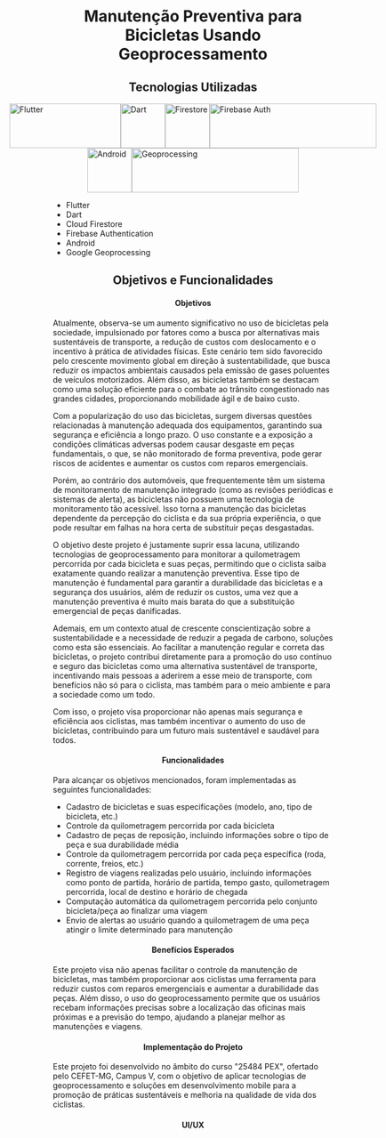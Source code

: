 <h1 align="center">Manutenção Preventiva para Bicicletas Usando Geoprocessamento</h1>

<h2 align="center">Tecnologias Utilizadas</h2>
<div style="display: flex; justify-content: center;">
    <img src="https://github.com/user-attachments/assets/6ebbc77c-9fed-4223-895a-b6bd19c88968" height="80px" width="200px" alt="Flutter">
    <img src="https://github.com/user-attachments/assets/f7be879f-21d0-48e1-9844-3346f580b139" height="80px" alt="Dart">
    <img src="https://github.com/user-attachments/assets/86f66a8a-f0b6-41cc-964e-ee18605183b7" height="80px" alt="Firestore">
    <img src="https://github.com/user-attachments/assets/94ceb079-4840-4f52-a40e-f35c7a7a688b" height="80px" width="300px" alt="Firebase Auth">
</div>
<div style="display: flex; justify-content: center;">
    <img src="https://github.com/user-attachments/assets/fef032af-186c-4276-acf5-26e9a9dc6906" height="80px" alt="Android">
    <img src="https://github.com/user-attachments/assets/836771c8-6671-4c03-bfaa-786b8f9bebb6" height="80px"    width="300px" alt="Geoprocessing">

</div>

<ul>
    <li>Flutter</li>
    <li>Dart</li>
    <li>Cloud Firestore</li>
    <li>Firebase Authentication</li>
    <li>Android</li>
    <li>Google Geoprocessing</li> 
</ul>

<h2 align="center">Objetivos e Funcionalidades</h2>

<h4 align="center">Objetivos</h4>

Atualmente, observa-se um aumento significativo no uso de bicicletas pela sociedade, impulsionado por fatores como a busca por alternativas mais sustentáveis de transporte, a redução de custos com deslocamento e o incentivo à prática de atividades físicas. Este cenário tem sido favorecido pelo crescente movimento global em direção à sustentabilidade, que busca reduzir os impactos ambientais causados pela emissão de gases poluentes de veículos motorizados. Além disso, as bicicletas também se destacam como uma solução eficiente para o combate ao trânsito congestionado nas grandes cidades, proporcionando mobilidade ágil e de baixo custo.

Com a popularização do uso das bicicletas, surgem diversas questões relacionadas à manutenção adequada dos equipamentos, garantindo sua segurança e eficiência a longo prazo. O uso constante e a exposição a condições climáticas adversas podem causar desgaste em peças fundamentais, o que, se não monitorado de forma preventiva, pode gerar riscos de acidentes e aumentar os custos com reparos emergenciais. 

Porém, ao contrário dos automóveis, que frequentemente têm um sistema de monitoramento de manutenção integrado (como as revisões periódicas e sistemas de alerta), as bicicletas não possuem uma tecnologia de monitoramento tão acessível. Isso torna a manutenção das bicicletas dependente da percepção do ciclista e da sua própria experiência, o que pode resultar em falhas na hora certa de substituir peças desgastadas.

O objetivo deste projeto é justamente suprir essa lacuna, utilizando tecnologias de geoprocessamento para monitorar a quilometragem percorrida por cada bicicleta e suas peças, permitindo que o ciclista saiba exatamente quando realizar a manutenção preventiva. Esse tipo de manutenção é fundamental para garantir a durabilidade das bicicletas e a segurança dos usuários, além de reduzir os custos, uma vez que a manutenção preventiva é muito mais barata do que a substituição emergencial de peças danificadas.

Ademais, em um contexto atual de crescente conscientização sobre a sustentabilidade e a necessidade de reduzir a pegada de carbono, soluções como esta são essenciais. Ao facilitar a manutenção regular e correta das bicicletas, o projeto contribui diretamente para a promoção do uso contínuo e seguro das bicicletas como uma alternativa sustentável de transporte, incentivando mais pessoas a aderirem a esse meio de transporte, com benefícios não só para o ciclista, mas também para o meio ambiente e para a sociedade como um todo.

Com isso, o projeto visa proporcionar não apenas mais segurança e eficiência aos ciclistas, mas também incentivar o aumento do uso de bicicletas, contribuindo para um futuro mais sustentável e saudável para todos.


<h4 align="center">Funcionalidades</h4>

Para alcançar os objetivos mencionados, foram implementadas as seguintes funcionalidades:

<ul>
    <li>Cadastro de bicicletas e suas especificações (modelo, ano, tipo de bicicleta, etc.)</li>
    <li>Controle da quilometragem percorrida por cada bicicleta</li>
    <li>Cadastro de peças de reposição, incluindo informações sobre o tipo de peça e sua durabilidade média</li>
    <li>Controle da quilometragem percorrida por cada peça específica (roda, corrente, freios, etc.)</li>
    <li>Registro de viagens realizadas pelo usuário, incluindo informações como ponto de partida, horário de partida, tempo gasto, quilometragem percorrida, local de destino e horário de chegada</li>
    <li>Computação automática da quilometragem percorrida pelo conjunto bicicleta/peça ao finalizar uma viagem</li>
    <li>Envio de alertas ao usuário quando a quilometragem de uma peça atingir o limite determinado para manutenção</li>
</ul>

<h4 align="center">Benefícios Esperados</h4>

Este projeto visa não apenas facilitar o controle da manutenção de bicicletas, mas também proporcionar aos ciclistas uma ferramenta para reduzir custos com reparos emergenciais e aumentar a durabilidade das peças. Além disso, o uso do geoprocessamento permite que os usuários recebam informações precisas sobre a localização das oficinas mais próximas e a previsão do tempo, ajudando a planejar melhor as manutenções e viagens.

<h4 align="center">Implementação do Projeto</h4>

Este projeto foi desenvolvido no âmbito do curso "25484 PEX", ofertado pelo CEFET-MG, Campus V, com o objetivo de aplicar tecnologias de geoprocessamento e soluções em desenvolvimento mobile para a promoção de práticas sustentáveis e melhoria na qualidade de vida dos ciclistas.

<h4 align="center">UI/UX</h4>



